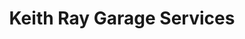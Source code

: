---
title: "Keith Ray Garage Services"
url: /brigham/keith-ray-garage-services/
shop: car repair
---